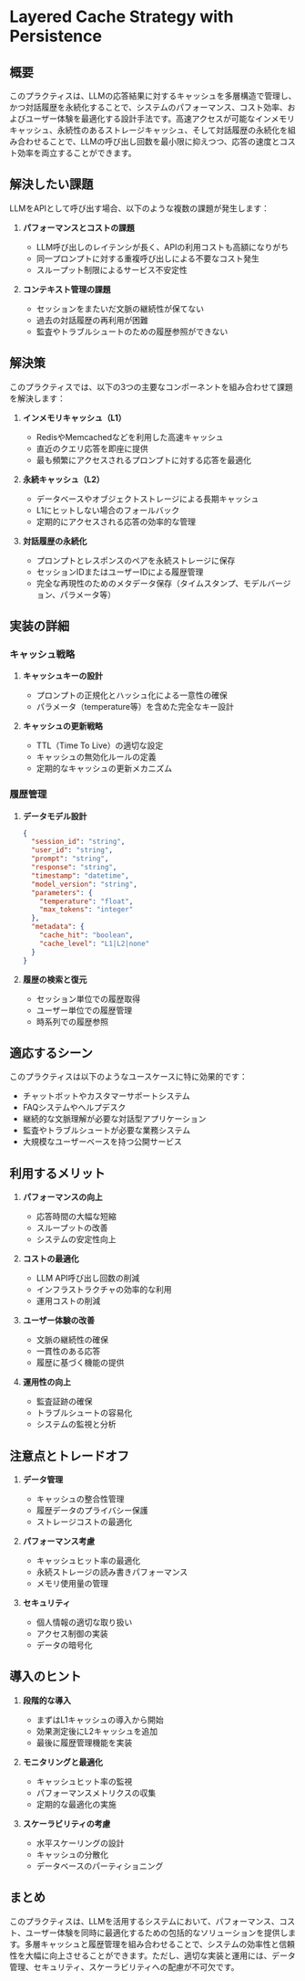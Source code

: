 # Layered Cache Strategy with Persistence

## 概要

このプラクティスは、LLMの応答結果に対するキャッシュを多層構造で管理し、かつ対話履歴を永続化することで、システムのパフォーマンス、コスト効率、およびユーザー体験を最適化する設計手法です。高速アクセスが可能なインメモリキャッシュ、永続性のあるストレージキャッシュ、そして対話履歴の永続化を組み合わせることで、LLMの呼び出し回数を最小限に抑えつつ、応答の速度とコスト効率を両立することができます。

## 解決したい課題

LLMをAPIとして呼び出す場合、以下のような複数の課題が発生します：

1. **パフォーマンスとコストの課題**
   - LLM呼び出しのレイテンシが長く、APIの利用コストも高額になりがち
   - 同一プロンプトに対する重複呼び出しによる不要なコスト発生
   - スループット制限によるサービス不安定性

2. **コンテキスト管理の課題**
   - セッションをまたいだ文脈の継続性が保てない
   - 過去の対話履歴の再利用が困難
   - 監査やトラブルシュートのための履歴参照ができない

## 解決策

このプラクティスでは、以下の3つの主要なコンポーネントを組み合わせて課題を解決します：

1. **インメモリキャッシュ（L1）**
   - RedisやMemcachedなどを利用した高速キャッシュ
   - 直近のクエリ応答を即座に提供
   - 最も頻繁にアクセスされるプロンプトに対する応答を最適化

2. **永続キャッシュ（L2）**
   - データベースやオブジェクトストレージによる長期キャッシュ
   - L1にヒットしない場合のフォールバック
   - 定期的にアクセスされる応答の効率的な管理

3. **対話履歴の永続化**
   - プロンプトとレスポンスのペアを永続ストレージに保存
   - セッションIDまたはユーザーIDによる履歴管理
   - 完全な再現性のためのメタデータ保存（タイムスタンプ、モデルバージョン、パラメータ等）

## 実装の詳細

### キャッシュ戦略
1. **キャッシュキーの設計**
   - プロンプトの正規化とハッシュ化による一意性の確保
   - パラメータ（temperature等）を含めた完全なキー設計

2. **キャッシュの更新戦略**
   - TTL（Time To Live）の適切な設定
   - キャッシュの無効化ルールの定義
   - 定期的なキャッシュの更新メカニズム

### 履歴管理
1. **データモデル設計**
   ```json
   {
     "session_id": "string",
     "user_id": "string",
     "prompt": "string",
     "response": "string",
     "timestamp": "datetime",
     "model_version": "string",
     "parameters": {
       "temperature": "float",
       "max_tokens": "integer"
     },
     "metadata": {
       "cache_hit": "boolean",
       "cache_level": "L1|L2|none"
     }
   }
   ```

2. **履歴の検索と復元**
   - セッション単位での履歴取得
   - ユーザー単位での履歴管理
   - 時系列での履歴参照

## 適応するシーン

このプラクティスは以下のようなユースケースに特に効果的です：

- チャットボットやカスタマーサポートシステム
- FAQシステムやヘルプデスク
- 継続的な文脈理解が必要な対話型アプリケーション
- 監査やトラブルシュートが必要な業務システム
- 大規模なユーザーベースを持つ公開サービス

## 利用するメリット

1. **パフォーマンスの向上**
   - 応答時間の大幅な短縮
   - スループットの改善
   - システムの安定性向上

2. **コストの最適化**
   - LLM API呼び出し回数の削減
   - インフラストラクチャの効率的な利用
   - 運用コストの削減

3. **ユーザー体験の改善**
   - 文脈の継続性の確保
   - 一貫性のある応答
   - 履歴に基づく機能の提供

4. **運用性の向上**
   - 監査証跡の確保
   - トラブルシュートの容易化
   - システムの監視と分析

## 注意点とトレードオフ

1. **データ管理**
   - キャッシュの整合性管理
   - 履歴データのプライバシー保護
   - ストレージコストの最適化

2. **パフォーマンス考慮**
   - キャッシュヒット率の最適化
   - 永続ストレージの読み書きパフォーマンス
   - メモリ使用量の管理

3. **セキュリティ**
   - 個人情報の適切な取り扱い
   - アクセス制御の実装
   - データの暗号化

## 導入のヒント

1. **段階的な導入**
   - まずはL1キャッシュの導入から開始
   - 効果測定後にL2キャッシュを追加
   - 最後に履歴管理機能を実装

2. **モニタリングと最適化**
   - キャッシュヒット率の監視
   - パフォーマンスメトリクスの収集
   - 定期的な最適化の実施

3. **スケーラビリティの考慮**
   - 水平スケーリングの設計
   - キャッシュの分散化
   - データベースのパーティショニング

## まとめ

このプラクティスは、LLMを活用するシステムにおいて、パフォーマンス、コスト、ユーザー体験を同時に最適化するための包括的なソリューションを提供します。多層キャッシュと履歴管理を組み合わせることで、システムの効率性と信頼性を大幅に向上させることができます。ただし、適切な実装と運用には、データ管理、セキュリティ、スケーラビリティへの配慮が不可欠です。
